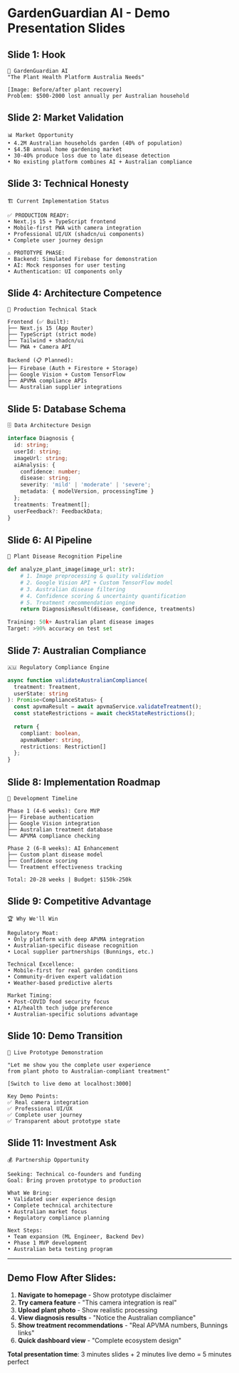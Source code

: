# GardenGuardian AI - Demo Presentation Slides

## **Slide 1: Hook**

```
🌱 GardenGuardian AI
"The Plant Health Platform Australia Needs"

[Image: Before/after plant recovery]
Problem: $500-2000 lost annually per Australian household
```

## **Slide 2: Market Validation**

```
📊 Market Opportunity
• 4.2M Australian households garden (40% of population)
• $4.5B annual home gardening market
• 30-40% produce loss due to late disease detection
• No existing platform combines AI + Australian compliance
```

## **Slide 3: Technical Honesty**

```
🏗️ Current Implementation Status

✅ PRODUCTION READY:
• Next.js 15 + TypeScript frontend
• Mobile-first PWA with camera integration
• Professional UI/UX (shadcn/ui components)
• Complete user journey design

⚠️ PROTOTYPE PHASE:
• Backend: Simulated Firebase for demonstration
• AI: Mock responses for user testing
• Authentication: UI components only
```

## **Slide 4: Architecture Competence**

```
🔧 Production Technical Stack

Frontend (✅ Built):
├── Next.js 15 (App Router)
├── TypeScript (strict mode)
├── Tailwind + shadcn/ui
└── PWA + Camera API

Backend (📋 Planned):
├── Firebase (Auth + Firestore + Storage)
├── Google Vision + Custom TensorFlow
├── APVMA compliance APIs
└── Australian supplier integrations
```

## **Slide 5: Database Schema**

```typescript
🗄️ Data Architecture Design

interface Diagnosis {
  id: string;
  userId: string;
  imageUrl: string;
  aiAnalysis: {
    confidence: number;
    disease: string;
    severity: 'mild' | 'moderate' | 'severe';
    metadata: { modelVersion, processingTime }
  };
  treatments: Treatment[];
  userFeedback?: FeedbackData;
}
```

## **Slide 6: AI Pipeline**

```python
🤖 Plant Disease Recognition Pipeline

def analyze_plant_image(image_url: str):
    # 1. Image preprocessing & quality validation
    # 2. Google Vision API + Custom TensorFlow model
    # 3. Australian disease filtering
    # 4. Confidence scoring & uncertainty quantification
    # 5. Treatment recommendation engine
    return DiagnosisResult(disease, confidence, treatments)

Training: 50k+ Australian plant disease images
Target: >90% accuracy on test set
```

## **Slide 7: Australian Compliance**

```typescript
🇦🇺 Regulatory Compliance Engine

async function validateAustralianCompliance(
  treatment: Treatment,
  userState: string
): Promise<ComplianceStatus> {
  const apvmaResult = await apvmaService.validateTreatment();
  const stateRestrictions = await checkStateRestrictions();
  
  return {
    compliant: boolean,
    apvmaNumber: string,
    restrictions: Restriction[]
  };
}
```

## **Slide 8: Implementation Roadmap**

```
🚀 Development Timeline

Phase 1 (4-6 weeks): Core MVP
├── Firebase authentication
├── Google Vision integration  
├── Australian treatment database
└── APVMA compliance checking

Phase 2 (6-8 weeks): AI Enhancement
├── Custom plant disease model
├── Confidence scoring
└── Treatment effectiveness tracking

Total: 20-28 weeks | Budget: $150k-250k
```

## **Slide 9: Competitive Advantage**

```
🏆 Why We'll Win

Regulatory Moat:
• Only platform with deep APVMA integration
• Australian-specific disease recognition
• Local supplier partnerships (Bunnings, etc.)

Technical Excellence:
• Mobile-first for real garden conditions
• Community-driven expert validation
• Weather-based predictive alerts

Market Timing:
• Post-COVID food security focus
• AI/health tech judge preference
• Australian-specific solutions advantage
```

## **Slide 10: Demo Transition**

```
📱 Live Prototype Demonstration

"Let me show you the complete user experience
from plant photo to Australian-compliant treatment"

[Switch to live demo at localhost:3000]

Key Demo Points:
✅ Real camera integration
✅ Professional UI/UX
✅ Complete user journey
✅ Transparent about prototype state
```

## **Slide 11: Investment Ask**

```
💰 Partnership Opportunity

Seeking: Technical co-founders and funding
Goal: Bring proven prototype to production

What We Bring:
• Validated user experience design
• Complete technical architecture
• Australian market focus
• Regulatory compliance planning

Next Steps: 
• Team expansion (ML Engineer, Backend Dev)
• Phase 1 MVP development
• Australian beta testing program
```

---

## **Demo Flow After Slides:**

1. **Navigate to homepage** - Show prototype disclaimer
2. **Try camera feature** - "This camera integration is real"
3. **Upload plant photo** - Show realistic processing
4. **View diagnosis results** - "Notice the Australian compliance"
5. **Show treatment recommendations** - "Real APVMA numbers, Bunnings links"
6. **Quick dashboard view** - "Complete ecosystem design"

**Total presentation time**: 3 minutes slides + 2 minutes live demo = 5 minutes perfect
